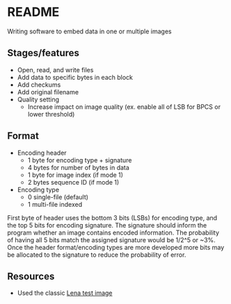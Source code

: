 # README

Writing software to embed data in one or multiple images

## Stages/features

* Open, read, and write files 
* Add data to specific bytes in each block
* Add checkums
* Add original filename
* Quality setting
    * Increase impact on image quality (ex. enable all of LSB for BPCS or lower threshold)

## Format

* Encoding header
  * 1 byte for encoding type + signature
  * 4 bytes for number of bytes in data
  * 1 byte for image index (if mode 1)
  * 2 bytes sequence ID (if mode 1)
* Encoding type
  * 0 single-file (default)
  * 1 multi-file indexed

First byte of header uses the bottom 3 bits (LSBs) for encoding type, and the top 5 bits for encoding signature.
The signature should inform the program whether an image contains encoded information.
The probability of having all 5 bits match the assigned signature would be 1/2^5 or ~3%.
Once the header format/encoding types are more developed more bits may be allocated to the signature to reduce the probability of error.

## Resources

* Used the classic [Lena test image](https://www.ece.rice.edu/~wakin/images/lenaTest1.jpg)
